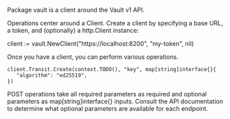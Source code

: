 Package vault is a client around the Vault v1 API.

Operations center around a Client. Create a client by specifying a base URL,
a token, and (optionally) a http.Client instance:

 client := vault.NewClient("https://localhost:8200", "my-token", nil)

Once you have a client, you can perform various operations.

    client.Transit.Create(context.TODO(), "key", map[string]interface{}{
       "algorithm": "ed25519",
    })

POST operations take all required parameters as required and optional
parameters as map[string]interface{} inputs. Consult the API documentation to
determine what optional parameters are available for each endpoint.
